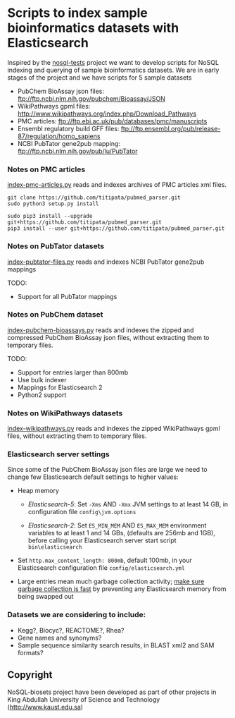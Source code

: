 # Scripts to index sample bioinformatics datasets with Elasticsearch 

Inspired by the [nosql-tests](https://github.com/weinberger/nosql-tests/)
project we want to develop scripts for NoSQL indexing and querying of
sample bioinformatics datasets.
We are in early stages of the project and we have scripts for 5 sample datasets

* PubChem BioAssay json files: ftp://ftp.ncbi.nlm.nih.gov/pubchem/Bioassay/JSON
* WikiPathways gpml files: http://www.wikipathways.org/index.php/Download_Pathways
* PMC articles: ftp://ftp.ebi.ac.uk/pub/databases/pmc/manuscripts
* Ensembl regulatory build GFF files: ftp://ftp.ensembl.org/pub/release-87/regulation/homo_sapiens
* NCBI PubTator gene2pub mapping: ftp://ftp.ncbi.nlm.nih.gov/pub/lu/PubTator

### Notes on PMC articles

[index-pmc-articles.py](index-pmc-articles.py) reads and indexes archives of PMC articles xml files.
```
git clone https://github.com/titipata/pubmed_parser.git
sudo python3 setup.py install

sudo pip3 install --upgrade git+https://github.com/titipata/pubmed_parser.git
pip3 install --user git+https://github.com/titipata/pubmed_parser.git
```
### Notes on PubTator datasets 

[index-pubtator-files.py](index-pubtator-files.py) reads and indexes NCBI
PubTator gene2pub mappings

TODO:

* Support for all PubTator mappings

### Notes on PubChem dataset

[index-pubchem-bioassays.py](index-pubchem-bioassays.py) reads and indexes
the zipped and compressed PubChem BioAssay json files,
without extracting them to temporary files.

TODO:

* Support for entries larger than 800mb
* Use bulk indexer
* Mappings for Elasticsearch 2
* Python2 support

### Notes on WikiPathways datasets

[index-wikipathways.py](index-wikipathways.py) reads and indexes
the zipped WikiPathways gpml files,
without extracting them to temporary files.

### Elasticsearch server settings
Since some of the PubChem BioAssay json files are large we need to change
few Elasticsearch default settings to higher values:

* Heap memory

    * _Elasticsearch-5_: Set `-Xms` AND `-Xmx` JVM settings to at least 14 GB,
    in configuration file `config\jvm.options`

    * _Elasticsearch-2_: Set `ES_MIN_MEM` AND `ES_MAX_MEM` environment variables to at least 1 and 14 GBs,
    (defaults are 256mb and 1GB), before calling your Elasticsearch server
    start script `bin\elasticsearch`

* Set `http.max_content_length: 800mb`, default 100mb,
  in your Elasticsearch configuration file `config/elasticsearch.yml`
* Large entries mean much garbage collection activity;
  [make sure garbage collection is fast](https://www.elastic.co/guide/en/elasticsearch/reference/current/setup-configuration-memory.html) 
  by preventing any Elasticsearch memory from being swapped out
  

### Datasets we are considering to include: 
* Kegg?, Biocyc?, REACTOME?, Rhea?
* Gene names and synonyms?
* Sample sequence similarity search results, in BLAST xml2 and SAM formats?

## Copyright
NoSQL-biosets project have been developed as part of other projects in King Abdullah University of Science
and Technology (http://www.kaust.edu.sa)